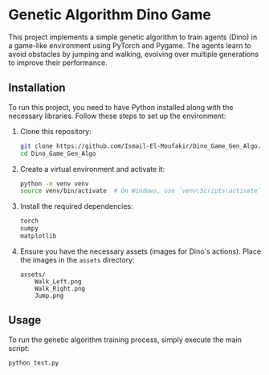 # Genetic Algorithm Dino Game

This project implements a simple genetic algorithm to train agents (Dino) in a game-like environment using PyTorch and Pygame. The agents learn to avoid obstacles by jumping and walking, evolving over multiple generations to improve their performance.


## Installation

To run this project, you need to have Python installed along with the necessary libraries. Follow these steps to set up the environment:

1. Clone this repository:
    ```bash
    git clone https://github.com/Ismail-El-Moufakir/Dino_Game_Gen_Algo.git
    cd Dino_Game_Gen_Algo
    ```

2. Create a virtual environment and activate it:
    ```bash
    python -m venv venv
    source venv/bin/activate  # On Windows, use `venv\Scripts\activate`
    ```

3. Install the required dependencies:
    ```bash
    torch
    numpy
    matplotlib
    ```

4. Ensure you have the necessary assets (images for Dino's actions). Place the images in the `assets` directory:
    ```
    assets/
        Walk_Left.png
        Walk_Right.png
        Jump.png
    ```

## Usage

To run the genetic algorithm training process, simply execute the main script:

```bash
python test.py
